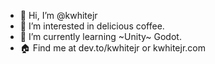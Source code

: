 - 👋 Hi, I’m @kwhitejr
- 👀 I’m interested in delicious coffee.
- 🌱 I’m currently learning ~Unity~ Godot.
- 🏠 Find me at dev.to/kwhitejr or kwhitejr.com

<!---
kwhitejr/kwhitejr is a ✨ special ✨ repository because its `README.md` (this file) appears on your GitHub profile.
You can click the Preview link to take a look at your changes.
--->
